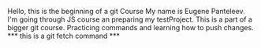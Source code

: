 Hello, this is the beginning of a git Course
My name is Eugene Panteleev.
I'm going through JS course an preparing my testProject.
This is a part of a bigger git course. Practicing commands and learning how to push changes.
*** this is a git fetch command *** 
